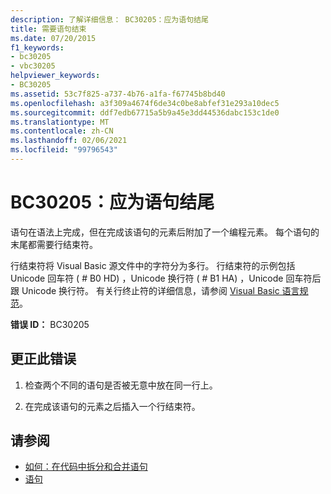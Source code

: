 ```yaml
---
description: 了解详细信息： BC30205：应为语句结尾
title: 需要语句结束
ms.date: 07/20/2015
f1_keywords:
- bc30205
- vbc30205
helpviewer_keywords:
- BC30205
ms.assetid: 53c7f825-a737-4b76-a1fa-f67745b8bd40
ms.openlocfilehash: a3f309a4674f6de34c0be8abfef31e293a10dec5
ms.sourcegitcommit: ddf7edb67715a5b9a45e3dd44536dabc153c1de0
ms.translationtype: MT
ms.contentlocale: zh-CN
ms.lasthandoff: 02/06/2021
ms.locfileid: "99796543"
---
```

# <a name="bc30205-end-of-statement-expected"></a>BC30205：应为语句结尾

语句在语法上完成，但在完成该语句的元素后附加了一个编程元素。 每个语句的末尾都需要行结束符。

 行结束符将 Visual Basic 源文件中的字符分为多行。 行结束符的示例包括 Unicode 回车符 ( # B0 HD) ，Unicode 换行符 ( # B1 HA) ，Unicode 回车符后跟 Unicode 换行符。 有关行终止符的详细信息，请参阅 [Visual Basic 语言规范](~/_vblang/spec/lexical-grammar.md#line-terminators)。

 **错误 ID：** BC30205

## <a name="to-correct-this-error"></a>更正此错误

1. 检查两个不同的语句是否被无意中放在同一行上。

2. 在完成该语句的元素之后插入一个行结束符。

## <a name="see-also"></a>请参阅

- [如何：在代码中拆分和合并语句](../../programming-guide/program-structure/how-to-break-and-combine-statements-in-code.md)
- [语句](../../programming-guide/language-features/statements.md)
